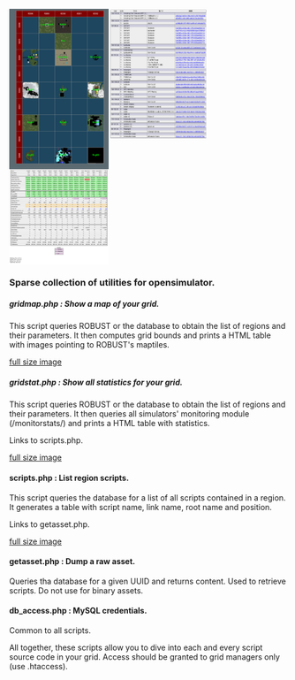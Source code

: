 <img align="top" width="180" src="doc/gridmap.png"><img align="top" width="180" src="doc/scripts.png"><img align="top" width="180" src="doc/gridstats.png">

### Sparse collection of utilities for opensimulator.

##### gridmap.php : Show a map of your grid.

This script queries ROBUST or the database to obtain the list of regions and their parameters. It then computes grid bounds and prints a HTML table with images pointing to ROBUST's maptiles.
 
[full size image](doc/gridmap.png)

##### gridstat.php : Show all statistics for your grid. 

This script queries ROBUST or the database to obtain the list of regions and their parameters. It then queries all simulators' monitoring module (/monitorstats/<region-uuid>) and prints a HTML table with statistics.

Links to scripts.php.

[full size image](doc/gridstats.png)

#### scripts.php : List region scripts.

This script queries the database for a list of all scripts contained in a region. It generates a table with script name, link name, root name and position.

Links to getasset.php.

[full size image](doc/scripts.png)

#### getasset.php : Dump a raw asset. 

Queries tha database for a given UUID and returns content. Used to retrieve scripts. Do not use for binary assets.

#### db_access.php : MySQL credentials.

Common to all scripts.

All together, these scripts allow you to dive into each and every script source code in your grid. Access should be granted to grid managers only (use .htaccess).